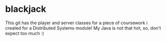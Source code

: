 blackjack
=========
This git has the player and server classes for a piece of coursework i created for a Distributed Systems module! 
My Java is not that hot, so, don't expect too much :)
